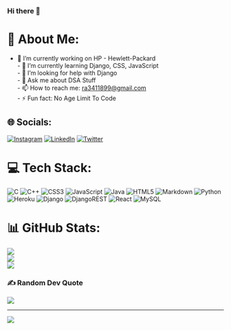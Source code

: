 ### Hi there 👋

<!--
**ra3411899/ra3411899** is a ✨ _special_ ✨ repository because its `README.md` (this file) appears on your GitHub profile.

Here are some ideas to get you started:

- 🔭 I’m currently working on ...
- 🌱 I’m currently learning ...
- 👯 I’m looking to collaborate on ...
- 🤔 I’m looking for help with ...
- 💬 Ask me about ...
- 📫 How to reach me: ...
- 😄 Pronouns: ...
- ⚡ Fun fact: ...
-->
# 💫 About Me:
- 🔭 I’m currently working on HP - Hewlett-Packard<br>- 🌱 I’m currently learning Django, CSS, JavaScript<br>- 🤔 I’m looking for help with Django<br>- 💬 Ask me about DSA Stuff<br>- 📫 How to reach me: ra3411899@gmail.com<br>- ⚡ Fun fact: No Age Limit To Code


## 🌐 Socials:
[![Instagram](https://img.shields.io/badge/Instagram-%23E4405F.svg?logo=Instagram&logoColor=white)](https://instagram.com/riyaz_ali_909) [![LinkedIn](https://img.shields.io/badge/LinkedIn-%230077B5.svg?logo=linkedin&logoColor=white)](https://linkedin.com/in/riyaz-ali-b9b51b250) [![Twitter](https://img.shields.io/badge/Twitter-%231DA1F2.svg?logo=Twitter&logoColor=white)](https://twitter.com/riyaz_ali_909) 

# 💻 Tech Stack:
![C](https://img.shields.io/badge/c-%2300599C.svg?style=plastic&logo=c&logoColor=white) ![C++](https://img.shields.io/badge/c++-%2300599C.svg?style=plastic&logo=c%2B%2B&logoColor=white) ![CSS3](https://img.shields.io/badge/css3-%231572B6.svg?style=plastic&logo=css3&logoColor=white) ![JavaScript](https://img.shields.io/badge/javascript-%23323330.svg?style=plastic&logo=javascript&logoColor=%23F7DF1E) ![Java](https://img.shields.io/badge/java-%23ED8B00.svg?style=plastic&logo=java&logoColor=white) ![HTML5](https://img.shields.io/badge/html5-%23E34F26.svg?style=plastic&logo=html5&logoColor=white) ![Markdown](https://img.shields.io/badge/markdown-%23000000.svg?style=plastic&logo=markdown&logoColor=white) ![Python](https://img.shields.io/badge/python-3670A0?style=plastic&logo=python&logoColor=ffdd54) ![Heroku](https://img.shields.io/badge/heroku-%23430098.svg?style=plastic&logo=heroku&logoColor=white) ![Django](https://img.shields.io/badge/django-%23092E20.svg?style=plastic&logo=django&logoColor=white) ![DjangoREST](https://img.shields.io/badge/DJANGO-REST-ff1709?style=plastic&logo=django&logoColor=white&color=ff1709&labelColor=gray) ![React](https://img.shields.io/badge/react-%2320232a.svg?style=plastic&logo=react&logoColor=%2361DAFB) ![MySQL](https://img.shields.io/badge/mysql-%2300f.svg?style=plastic&logo=mysql&logoColor=white)
# 📊 GitHub Stats:
![](https://github-readme-stats.vercel.app/api?username=ra3411899&theme=nord&hide_border=false&include_all_commits=false&count_private=false)<br/>
![](https://github-readme-streak-stats.herokuapp.com/?user=ra3411899&theme=nord&hide_border=false)<br/>
![](https://github-readme-stats.vercel.app/api/top-langs/?username=ra3411899&theme=nord&hide_border=false&include_all_commits=false&count_private=false&layout=compact)

### ✍️ Random Dev Quote
![](https://quotes-github-readme.vercel.app/api?type=horizontal&theme=radical)

---
[![](https://visitcount.itsvg.in/api?id=ra3411899&icon=0&color=0)](https://visitcount.itsvg.in)

<!-- Proudly created with GPRM ( https://gprm.itsvg.in ) -->
